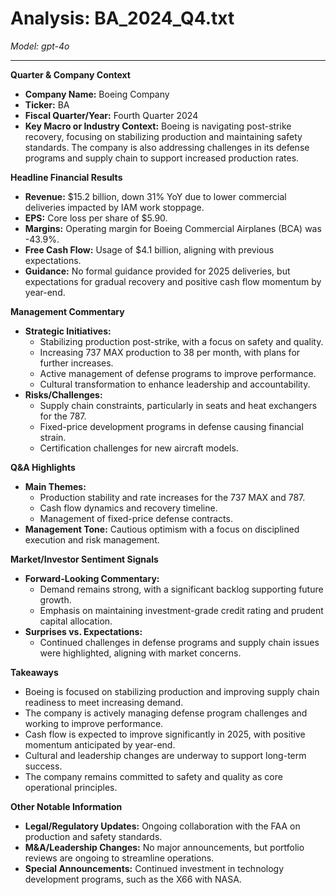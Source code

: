 # Analysis: BA_2024_Q4.txt

*Model: gpt-4o*

---

**Quarter & Company Context**

- **Company Name:** Boeing Company
- **Ticker:** BA
- **Fiscal Quarter/Year:** Fourth Quarter 2024
- **Key Macro or Industry Context:** Boeing is navigating post-strike recovery, focusing on stabilizing production and maintaining safety standards. The company is also addressing challenges in its defense programs and supply chain to support increased production rates.

**Headline Financial Results**

- **Revenue:** $15.2 billion, down 31% YoY due to lower commercial deliveries impacted by IAM work stoppage.
- **EPS:** Core loss per share of $5.90.
- **Margins:** Operating margin for Boeing Commercial Airplanes (BCA) was -43.9%.
- **Free Cash Flow:** Usage of $4.1 billion, aligning with previous expectations.
- **Guidance:** No formal guidance provided for 2025 deliveries, but expectations for gradual recovery and positive cash flow momentum by year-end.

**Management Commentary**

- **Strategic Initiatives:** 
  - Stabilizing production post-strike, with a focus on safety and quality.
  - Increasing 737 MAX production to 38 per month, with plans for further increases.
  - Active management of defense programs to improve performance.
  - Cultural transformation to enhance leadership and accountability.
- **Risks/Challenges:** 
  - Supply chain constraints, particularly in seats and heat exchangers for the 787.
  - Fixed-price development programs in defense causing financial strain.
  - Certification challenges for new aircraft models.

**Q&A Highlights**

- **Main Themes:** 
  - Production stability and rate increases for the 737 MAX and 787.
  - Cash flow dynamics and recovery timeline.
  - Management of fixed-price defense contracts.
- **Management Tone:** Cautious optimism with a focus on disciplined execution and risk management.

**Market/Investor Sentiment Signals**

- **Forward-Looking Commentary:** 
  - Demand remains strong, with a significant backlog supporting future growth.
  - Emphasis on maintaining investment-grade credit rating and prudent capital allocation.
- **Surprises vs. Expectations:** 
  - Continued challenges in defense programs and supply chain issues were highlighted, aligning with market concerns.

**Takeaways**

- Boeing is focused on stabilizing production and improving supply chain readiness to meet increasing demand.
- The company is actively managing defense program challenges and working to improve performance.
- Cash flow is expected to improve significantly in 2025, with positive momentum anticipated by year-end.
- Cultural and leadership changes are underway to support long-term success.
- The company remains committed to safety and quality as core operational principles.

**Other Notable Information**

- **Legal/Regulatory Updates:** Ongoing collaboration with the FAA on production and safety standards.
- **M&A/Leadership Changes:** No major announcements, but portfolio reviews are ongoing to streamline operations.
- **Special Announcements:** Continued investment in technology development programs, such as the X66 with NASA.